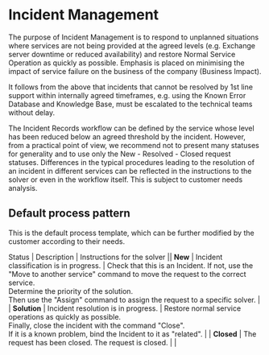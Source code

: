 # Incident Management
     
The purpose of Incident Management is to respond to unplanned situations where services are not being provided at the agreed levels (e.g. Exchange server downtime or reduced availability) and restore Normal Service Operation as quickly as possible. Emphasis is placed on minimising the impact of service failure on the business of the company (Business Impact).
     
It follows from the above that incidents that cannot be resolved by 1st line support within internally agreed timeframes, e.g. using the Known Error Database and Knowledge Base, must be escalated to the technical teams without delay.
     
The Incident Records workflow can be defined by the service whose level has been reduced below an agreed threshold by the incident. However, from a practical point of view, we recommend not to present many statuses for generality and to use only the New - Resolved - Closed request statuses. Differences in the typical procedures leading to the resolution of an incident in different services can be reflected in the instructions to the solver or even in the workflow itself. This is subject to customer needs analysis.
      
## Default process pattern
     
This is the default process template, which can be further modified by the customer according to their needs.

 Status | Description | Instructions for the solver || **New** | Incident classification is in progress. | Check that this is an Incident. If not, use the "Move to another service" command to move the request to the correct service.
                      <br>
                    Determine the priority of the solution.
                      <br>
                    Then use the "Assign" command to assign the request to a specific solver. |
| **Solution** | Incident resolution is in progress. | Restore normal service operations as quickly as possible.
                      <br>
                    Finally, close the incident with the command "Close".
                      <br>
                    If it is a known problem, bind the Incident to it as "related". |
| **Closed** | The request has been closed. The request is closed. |  |
